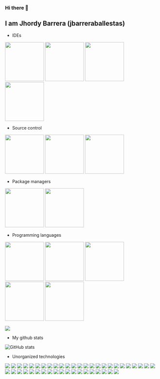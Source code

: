 ### Hi there 👋
## I am Jhordy Barrera (jbarreraballestas)

- IDEs

<img width="128" height="128" src="https://cdn.jsdelivr.net/gh/devicons/devicon/icons/vscode/vscode-original-wordmark.svg" /> <img width="128" height="128" src="https://cdn.jsdelivr.net/gh/devicons/devicon/icons/androidstudio/androidstudio-original.svg" /> <img width="128" height="128" src="https://cdn.jsdelivr.net/gh/devicons/devicon/icons/visualstudio/visualstudio-plain.svg" /> <img width="128" height="128" src="https://cdn.jsdelivr.net/gh/devicons/devicon/icons/jetbrains/jetbrains-original.svg" />

- Source control

<img width="128" height="128" src="https://cdn.jsdelivr.net/gh/devicons/devicon/icons/git/git-original.svg" /> <img width="128" height="128" src="https://cdn.jsdelivr.net/gh/devicons/devicon/icons/github/github-original.svg" /> <img width="128" height="128" src="https://cdn.jsdelivr.net/gh/devicons/devicon/icons/gitlab/gitlab-original.svg" />

- Package managers

<img width="128" height="128" src="https://cdn.jsdelivr.net/gh/devicons/devicon/icons/composer/composer-original.svg" /> <img width="128" height="128" src="https://cdn.jsdelivr.net/gh/devicons/devicon/icons/npm/npm-original-wordmark.svg" />

- Programming languages

<img width="128" height="128" src="https://cdn.jsdelivr.net/gh/devicons/devicon/icons/php/php-original.svg" /> <img width="128" height="128" src="https://cdn.jsdelivr.net/gh/devicons/devicon/icons/javascript/javascript-original.svg" /> <img width="128" height="128" src="https://cdn.jsdelivr.net/gh/devicons/devicon/icons/java/java-original.svg" /> <img width="128" height="128" src="https://cdn.jsdelivr.net/gh/devicons/devicon/icons/csharp/csharp-original.svg" /> <img width="128" height="128" src="https://cdn.jsdelivr.net/gh/devicons/devicon/icons/bash/bash-original.svg" />

![](https://github-readme-stats.vercel.app/api/top-langs/?username=jbarreraballestas&layout=compact&count_private=true&show_icons=true&theme=radical)

- My github stats

![GitHub stats](https://github-readme-stats.vercel.app/api?username=jbarreraballestas&count_private=true&show_icons=true&theme=radical)

- Unorganized technologies

<img src="https://cdn.jsdelivr.net/gh/devicons/devicon/icons/android/android-original.svg" /> <img src="https://cdn.jsdelivr.net/gh/devicons/devicon/icons/arduino/arduino-original-wordmark.svg" /> <img src="https://cdn.jsdelivr.net/gh/devicons/devicon/icons/azure/azure-original.svg" /> <img src="https://cdn.jsdelivr.net/gh/devicons/devicon/icons/bootstrap/bootstrap-original-wordmark.svg" /> <img src="https://cdn.jsdelivr.net/gh/devicons/devicon/icons/centos/centos-original.svg" /> <img src="https://cdn.jsdelivr.net/gh/devicons/devicon/icons/chrome/chrome-original-wordmark.svg" /> <img src="https://cdn.jsdelivr.net/gh/devicons/devicon/icons/css3/css3-original-wordmark.svg" /> <img src="https://cdn.jsdelivr.net/gh/devicons/devicon/icons/cucumber/cucumber-plain.svg" /> <img src="https://cdn.jsdelivr.net/gh/devicons/devicon/icons/django/django-plain.svg" /> <img src="https://cdn.jsdelivr.net/gh/devicons/devicon/icons/debian/debian-plain-wordmark.svg" /> <img src="https://cdn.jsdelivr.net/gh/devicons/devicon/icons/docker/docker-original-wordmark.svg" /> <img src="https://cdn.jsdelivr.net/gh/devicons/devicon/icons/drupal/drupal-original-wordmark.svg" /> <img src="https://cdn.jsdelivr.net/gh/devicons/devicon/icons/digitalocean/digitalocean-original-wordmark.svg" /> <img src="https://cdn.jsdelivr.net/gh/devicons/devicon/icons/firebase/firebase-plain-wordmark.svg" /> <img src="https://cdn.jsdelivr.net/gh/devicons/devicon/icons/gatsby/gatsby-plain.svg" /> <img src="https://cdn.jsdelivr.net/gh/devicons/devicon/icons/google/google-original.svg" /> <img src="https://cdn.jsdelivr.net/gh/devicons/devicon/icons/heroku/heroku-original-wordmark.svg" /> <img src="https://cdn.jsdelivr.net/gh/devicons/devicon/icons/html5/html5-original-wordmark.svg" /> <img src="https://cdn.jsdelivr.net/gh/devicons/devicon/icons/jenkins/jenkins-original.svg" /> <img src="https://cdn.jsdelivr.net/gh/devicons/devicon/icons/jquery/jquery-original-wordmark.svg" /> <img src="https://cdn.jsdelivr.net/gh/devicons/devicon/icons/kotlin/kotlin-original-wordmark.svg" /> <img src="https://cdn.jsdelivr.net/gh/devicons/devicon/icons/laravel/laravel-plain-wordmark.svg" /> <img src="https://cdn.jsdelivr.net/gh/devicons/devicon/icons/linux/linux-original.svg" /> <img src="https://cdn.jsdelivr.net/gh/devicons/devicon/icons/meteor/meteor-original.svg" /> <img src="https://cdn.jsdelivr.net/gh/devicons/devicon/icons/moodle/moodle-original.svg" /> <img src="https://cdn.jsdelivr.net/gh/devicons/devicon/icons/mysql/mysql-original-wordmark.svg" /> <img src="https://cdn.jsdelivr.net/gh/devicons/devicon/icons/nginx/nginx-original.svg" /> <img src="https://cdn.jsdelivr.net/gh/devicons/devicon/icons/nodejs/nodejs-original-wordmark.svg" /> <img src="https://cdn.jsdelivr.net/gh/devicons/devicon/icons/nuget/nuget-original-wordmark.svg" /> <img src="https://cdn.jsdelivr.net/gh/devicons/devicon/icons/python/python-original-wordmark.svg" /> <img src="https://cdn.jsdelivr.net/gh/devicons/devicon/icons/raspberrypi/raspberrypi-original.svg" /> <img src="https://cdn.jsdelivr.net/gh/devicons/devicon/icons/react/react-original-wordmark.svg" /> <img src="https://cdn.jsdelivr.net/gh/devicons/devicon/icons/sqlite/sqlite-original-wordmark.svg" /> <img src="https://cdn.jsdelivr.net/gh/devicons/devicon/icons/microsoftsqlserver/microsoftsqlserver-plain-wordmark.svg" /> <img src="https://cdn.jsdelivr.net/gh/devicons/devicon/icons/swift/swift-original-wordmark.svg" /> <img src="https://cdn.jsdelivr.net/gh/devicons/devicon/icons/tailwindcss/tailwindcss-original-wordmark.svg" /> <img src="https://cdn.jsdelivr.net/gh/devicons/devicon/icons/ubuntu/ubuntu-plain-wordmark.svg" /> <img src="https://cdn.jsdelivr.net/gh/devicons/devicon/icons/unity/unity-original-wordmark.svg" /> <img src="https://cdn.jsdelivr.net/gh/devicons/devicon/icons/vuejs/vuejs-original-wordmark.svg" /> <img src="https://cdn.jsdelivr.net/gh/devicons/devicon/icons/webpack/webpack-original-wordmark.svg" /> <img src="https://cdn.jsdelivr.net/gh/devicons/devicon/icons/xamarin/xamarin-original.svg" /> <img src="https://cdn.jsdelivr.net/gh/devicons/devicon/icons/xcode/xcode-original.svg" /> <img src="https://cdn.jsdelivr.net/gh/devicons/devicon/icons/wordpress/wordpress-original.svg" /> <img src="https://cdn.jsdelivr.net/gh/devicons/devicon/icons/apple/apple-original.svg" /> 
